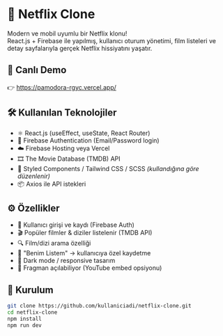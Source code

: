 # 🍿 Netflix Clone

Modern ve mobil uyumlu bir Netflix klonu!  
React.js + Firebase ile yapılmış, kullanıcı oturum yönetimi, film listeleri ve detay sayfalarıyla gerçek Netflix hissiyatını yaşatır.

## 🔗 Canlı Demo

👉 https://pamodora-rgyc.vercel.app/



## 🛠️ Kullanılan Teknolojiler

- ⚛️ React.js (useEffect, useState, React Router)
- 🔐 Firebase Authentication (Email/Password login)
- ☁️ Firebase Hosting veya Vercel
- 🎞️ The Movie Database (TMDB) API
- 💅 Styled Components / Tailwind CSS / SCSS *(kullandığına göre düzenlenir)*
- 📦 Axios ile API istekleri

## ⚙️ Özellikler

- 👤 Kullanıcı girişi ve kaydı (Firebase Auth)
- 🎬 Popüler filmler & diziler listelenir (TMDB API)
- 🔍 Film/dizi arama özelliği
- 💖 "Benim Listem" → kullanıcıya özel kaydetme
- 🌙 Dark mode / responsive tasarım
- 🎥 Fragman açılabiliyor (YouTube embed opsiyonu)

## 🚀 Kurulum

```bash
git clone https://github.com/kullaniciadi/netflix-clone.git
cd netflix-clone
npm install
npm run dev
